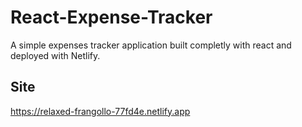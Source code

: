 # React-Expense-Tracker
A simple expenses tracker application built completly with react and deployed with Netlify.

## Site
https://relaxed-frangollo-77fd4e.netlify.app
